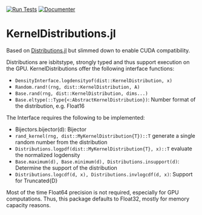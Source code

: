[![Run Tests](https://github.com/rwth-irt/KernelDistributions.jl/actions/workflows/run_tests.yml/badge.svg)](https://github.com/rwth-irt/KernelDistributions.jl/actions/workflows/run_tests.yml)
[![Documenter](https://github.com/rwth-irt/KernelDistributions.jl/actions/workflows/documenter.yml/badge.svg)](https://github.com/rwth-irt/KernelDistributions.jl/actions/workflows/documenter.yml)
# KernelDistributions.jl
Based on [Distributions.jl](https://github.com/JuliaStats/Distributions.jl) but slimmed down to enable CUDA compatibility.

Distributions are isbitstype, strongly typed and thus support execution on the GPU.
KernelDistributions offer the following interface functions:
- `DensityInterface.logdensityof(dist::KernelDistribution, x)`
- `Random.rand!(rng, dist::KernelDistribution, A)`
- `Base.rand(rng, dist::KernelDistribution, dims...)`
- `Base.eltype(::Type{<:AbstractKernelDistribution})`: Number format of the distribution, e.g. Float16

The Interface requires the following to be implemented:
- Bijectors.bijector(d): Bijector
- `rand_kernel(rng, dist::MyKernelDistribution{T})::T` generate a single random number from the distribution
- `Distributions.logpdf(dist::MyKernelDistribution{T}, x)::T` evaluate the normalized logdensity
- `Base.maximum(d), Base.minimum(d), Distributions.insupport(d)`: Determine the support of the distribution
- `Distributions.logcdf(d, x), Distributions.invlogcdf(d, x)`: Support for Truncated{D}

Most of the time Float64 precision is not required, especially for GPU computations.
Thus, this package defaults to Float32, mostly for memory capacity reasons.
